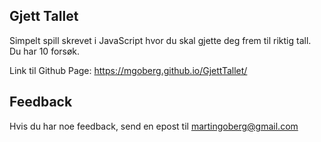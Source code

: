 ## Gjett Tallet
Simpelt spill skrevet i JavaScript hvor du skal gjette deg frem til riktig tall. Du har 10 forsøk.

Link til Github Page: https://mgoberg.github.io/GjettTallet/

## Feedback
Hvis du har noe feedback, send en epost til martingoberg@gmail.com
